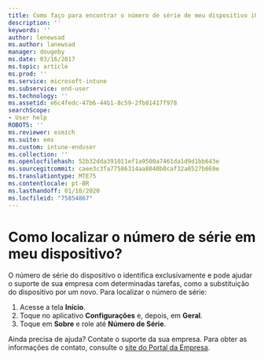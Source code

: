```yaml
---
title: Como faço para encontrar o número de série de meu dispositivo iOS? | Microsoft Docs
description: ''
keywords: ''
author: lenewsad
ms.author: lanewsad
manager: dougeby
ms.date: 03/16/2017
ms.topic: article
ms.prod: ''
ms.service: microsoft-intune
ms.subservice: end-user
ms.technology: ''
ms.assetid: e6c4fedc-47b6-44b1-8c59-2fb81417f978
searchScope:
- User help
ROBOTS: ''
ms.reviewer: esmich
ms.suite: ems
ms.custom: intune-enduser
ms.collection: ''
ms.openlocfilehash: 52b32dda391011ef1a9500a7461da1d9d1bb643e
ms.sourcegitcommit: caee3c3fa77586314aa8040b0caf32a0527b669e
ms.translationtype: MTE75
ms.contentlocale: pt-BR
ms.lasthandoff: 01/10/2020
ms.locfileid: "75854867"
---
```

# <a name="how-do-i-find-the-serial-number-on-my-device"></a>Como localizar o número de série em meu dispositivo?

O número de série do dispositivo o identifica exclusivamente e pode ajudar o suporte de sua empresa com determinadas tarefas, como a substituição do dispositivo por um novo. Para localizar o número de série:

1. Acesse a tela __Início__.
2. Toque no aplicativo __Configurações__ e, depois, em __Geral__.
3. Toque em __Sobre__ e role até __Número de Série__.

Ainda precisa de ajuda? Contate o suporte da sua empresa. Para obter as informações de contato, consulte o [site do Portal da Empresa](https://go.microsoft.com/fwlink/?linkid=2010980).
